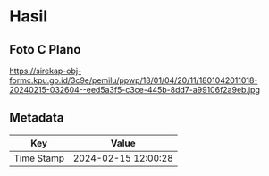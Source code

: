 # Hasil

## Foto C Plano

https://sirekap-obj-formc.kpu.go.id/3c9e/pemilu/ppwp/18/01/04/20/11/1801042011018-20240215-032604--eed5a3f5-c3ce-445b-8dd7-a99106f2a9eb.jpg


## Metadata

| Key        | Value               |
| ---------- | ------------------- |
| Time Stamp | 2024-02-15 12:00:28 |



